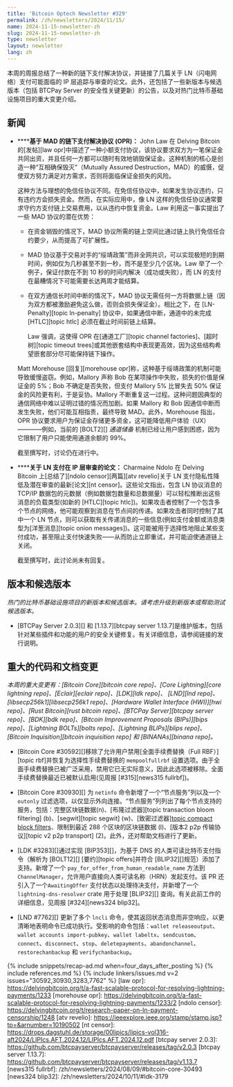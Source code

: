```yaml
---
title: 'Bitcoin Optech Newsletter #329'
permalink: /zh/newsletters/2024/11/15/
name: 2024-11-15-newsletter-zh
slug: 2024-11-15-newsletter-zh
type: newsletter
layout: newsletter
lang: zh
---
```

本周的周报总结了一种新的链下支付解决协议，并链接了几篇关于 LN（闪电网络）支付可能面临的 IP 层追踪与审查的论文。此外，还包括了一些新版本与候选版本（包括 BTCPay Server 的安全性关键更新）的公告，以及对热门比特币基础设施项目的重大变更介绍。

##  新闻

- **<!--mad-based-offchain-payment-resolution-opr-protocol-->****基于 MAD 的链下支付解决协议 (OPR)：** John Law 在 Delving Bitcoin 的[发帖][law opr]中描述了一种小额支付协议，该协议要求双方为一笔保证金共同出资，并且任何一方都可以随时有效地销毁保证金。这种机制的核心是创造一种“互相确保毁灭”（Mutually Assured Destruction，MAD）的威慑，促使双方努力满足对方需求，否则将面临保证金损失的风险。

  这种方法与理想的免信任协议不同。在免信任协议中，如果发生协议违约，只有违约方会损失资金。然而，在实际应用中，像 LN 这样的免信任协议通常要求守约方支付链上交易费用，以从违约中恢复资金。Law 利用这一事实提出了一些 MAD 协议的潜在优势：

  - 在资金销毁的情况下，MAD 协议所需的链上空间比通过链上执行免信任合约要少，从而提高了可扩展性。

  - MAD 协议基于交易对手的“绥靖政策”而非全网共识，可以实现极短的到期时间，例如仅为几秒甚至不到一秒，而不是至少几个区块。Law 举了一个例子，保证付款在不到 10 秒的时间内解决（成功或失败），而 LN 的支付在最糟情况下可能需要长达两周才能结算。

  - 在双方通信长时间中断的情况下，MAD 协议无需任何一方将数据上链（因为双方都被激励避免这么做，否则会损失保证金）。相比之下，在 [LN-Penalty][topic ln-penalty] 协议中，如果通信中断，通道中的未完成 [HTLC][topic htlc] 必须在截止时间前链上结算。

    Law 强调，这使得 OPR 在[通道工厂][topic channel factories]、[超时树][topic timeout trees]或其他嵌套结构中表现更高效，因为这些结构希望嵌套部分尽可能保持链下操作。

  Matt Morehouse [回复][morehouse opr]称，这种基于绥靖政策的机制可能导致缓慢盗窃。例如，Mallory 声称 Bob 在某项操作中失败，损失的价值是保证金的 5%；Bob 不确定是否失败，但支付 Mallory 5% 比冒失去 50% 保证金的风险更有利，于是妥协。Mallory 不断重复这一过程。这种问题因典型的通信网络中难以证明过错的情况而加剧。如果 Mallory 和 Bob 因通信中断而发生失败，他们可能互相指责，最终导致 MAD。此外，Morehouse 指出，OPR 协议要求用户为保证金存储更多资金，这可能降低用户体验（UX）————例如，当前的 [BOLT2][] _通道储备_ 机制已经让用户感到困惑，因为它限制了用户只能使用通道余额的 99%。

  截至撰写时，讨论仍在进行中。

- **<!--papers-about-ip-layer-censorship-of-ln-payments-->****关于 LN 支付在 IP 层审查的论文：** Charmaine Ndolo 在 Delving Bitcoin 上[总结了][ndolo censor][两篇][atv revelio]关于 LN 支付隐私性降低及潜在审查的最新[论文][nt censor]。这些论文指出，包含 LN 协议消息的 TCP/IP 数据包的元数据（例如数据包数量和总数据量）可以轻松推断出这些消息的负载类型(如新的 [HTLC][topic htlc])。如果攻击者控制了一个包含多个节点的网络，他可能观察到消息在节点间的传递。如果攻击者同时控制了其中一个 LN 节点，则可以获取有关传递消息的一些信息(例如支付金额或消息类型为[洋葱消息][topic onion messages])。这可能被用于选择性地阻止某些支付成功，甚至阻止支付快速失败——从而防止立即重试，并可能迫使通道链上关闭。

  截至撰写时，此讨论尚未有回复。

## 版本和候选版本

_热门的比特币基础设施项目的新版本和候选版本。请考虑升级到新版本或帮助测试候选版本。_

- [BTCPay Server 2.0.3][] 和 [1.13.7][btcpay server 1.13.7]是维护版本，包括针对某些插件和功能的用户的安全关键修复。有关详细信息，请参阅链接的发行说明。

## 重大的代码和文档变更

_本周的重大变更有：[Bitcoin Core][bitcoin core repo]、[Core Lightning][core lightning repo]、[Eclair][eclair repo]、[LDK][ldk repo]、
[LND][lnd repo]、[libsecp256k1][libsecp256k1 repo]、[Hardware Wallet Interface (HWI)][hwi repo]、[Rust Bitcoin][rust bitcoin repo]、[BTCPay Server][btcpay server repo]、[BDK][bdk repo]、[Bitcoin Improvement Proposals (BIPs)][bips repo]、[Lightning BOLTs][bolts repo]、[Lightning BLIPs][blips repo]、[Bitcoin Inquisition][bitcoin inquisition repo] 和 [BINANAs][binana repo]。_

- [Bitcoin Core #30592][]移除了允许用户禁用[全面手续费替换（Full RBF）][topic rbf]并恢复为选择性手续费替换的 `mempoolfullrbf` 设置选项。由于全面手续费替换已被广泛采用，禁用它已无实际意义，因此此选项被移除。全面手续费替换最近已被默认启用(见周报 [#315][news315 fullrbf])。

- [Bitcoin Core #30930][] 为 `netinfo` 命令新增了一个“节点服务”列以及一个 `outonly` 过滤选项，以仅显示外向连接。“节点服务”列列出了每个节点支持的服务，包括：完整区块链数据(n)、[布隆过滤器][topic transaction bloom filtering] (b)、[segwit][topic segwit] (w)、[致密过滤器][topic compact block filters](c)、限制到最近 288 个区块的区块链数据 (l)、[版本2 p2p 传输协议][topic v2 p2p transport] (2)。此外，还对帮助文档进行了更新。

- [LDK #3283][]通过实现 [BIP353][]，为基于 DNS 的人类可读比特币支付指令（解析为 [BOLT12][] [要约][topic offers]并符合 [BLIP32][]规范）添加了支持。新增了一个 `pay_for_offer_from_human_readable_name` 方法到 `ChannelManager`，允许用户直接向人类可读名称（HRN）发起支付。该 PR 还引入了一个`AwaitingOffer` 支付状态以处理待决支付，并新增了一个 `lightning-dns-resolver` crate 用于处理 [BLIP32][] 查询。有关此前工作的详细信息，见周报 [#324][news324 blip32]。

- [LND #7762][] 更新了多个 `lncli` 命令，使其返回状态消息而非空响应，以更清晰地表明命令已成功执行。受影响的命令包括：`wallet releaseoutput`、`wallet accounts import-pubkey`、`wallet labeltx`、`sendcustom`、`connect`、`disconnect`、`stop`、`deletepayments`、`abandonchannel`、`restorechanbackup` 和 `verifychanbackup`。

{% include snippets/recap-ad.md when=four_days_after_posting %}
{% include references.md %}
{% include linkers/issues.md v=2 issues="30592,30930,3283,7762" %}
[law opr]: https://delvingbitcoin.org/t/a-fast-scalable-protocol-for-resolving-lightning-payments/1233
[morehouse opr]: https://delvingbitcoin.org/t/a-fast-scalable-protocol-for-resolving-lightning-payments/1233/2
[ndolo censor]: https://delvingbitcoin.org/t/research-paper-on-ln-payment-censorship/1248
[atv revelio]: https://ieeexplore.ieee.org/stamp/stamp.jsp?tp=&arnumber=10190502
[nt censor]: https://drops.dagstuhl.de/storage/00lipics/lipics-vol316-aft2024/LIPIcs.AFT.2024.12/LIPIcs.AFT.2024.12.pdf
[btcpay server 2.0.3]: https://github.com/btcpayserver/btcpayserver/releases/tag/v2.0.3
[btcpay server 1.13.7]: https://github.com/btcpayserver/btcpayserver/releases/tag/v1.13.7
[news315 fullrbf]: /zh/newsletters/2024/08/09/#bitcoin-core-30493
[news324 blip32]: /zh/newsletters/2024/10/11/#ldk-3179
